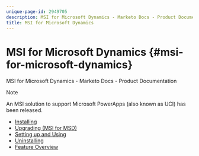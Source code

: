 ```yaml
---
unique-page-id: 2949705
description: MSI for Microsoft Dynamics - Marketo Docs - Product Documentation
title: MSI for Microsoft Dynamics
---
```


# MSI for Microsoft Dynamics {#msi-for-microsoft-dynamics}

MSI for Microsoft Dynamics - Marketo Docs - Product Documentation

>[!NOTE]
>
>An MSI solution to support Microsoft PowerApps (also known as UCI) has been released.

* [Installing](msi-for-microsoft-dynamics/installing.md)
* [Upgrading (MSI for MSD)](msi-for-microsoft-dynamics/upgrading-msi-for-msd-.md)
* [Setting up and Using](msi-for-microsoft-dynamics/setting-up-and-using.md)
* [Uninstalling](msi-for-microsoft-dynamics/uninstalling.md)
* [Feature Overview](msi-for-microsoft-dynamics/feature-overview.md)

